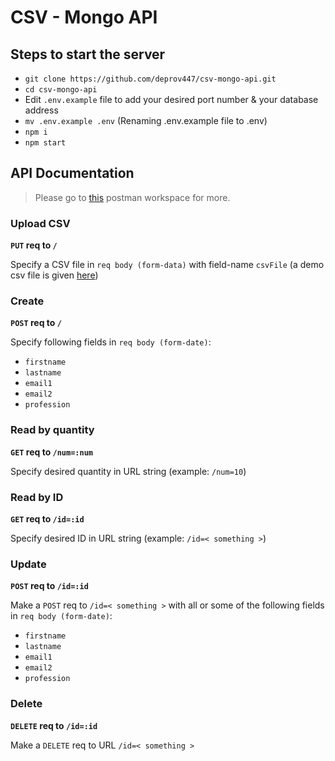 # CSV - Mongo API

## Steps to start the server

- `git clone https://github.com/deprov447/csv-mongo-api.git`
- `cd csv-mongo-api`
- Edit `.env.example` file to add your desired port number & your database address
- `mv .env.example .env` (Renaming .env.example file to .env)
- `npm i`
- `npm start`

## API Documentation

> Please go to [this](https://go.postman.co/workspace/csv-mongo-api~19a68cb9-e941-43e9-9eeb-f73235ea41ab/collection/19226753-9756a146-33b2-424a-9727-e09246dd14e6) postman workspace for more.

### Upload CSV

**`PUT` req to `/`**

Specify a CSV file in `req body (form-data)` with field-name `csvFile` (a demo csv file is given [here](https://github.com/deprov447/csv-mongo-api/blob/master/democsvfile/myFile.csv))

### Create

**`POST` req to `/`**

Specify following fields in `req body (form-date)`:

- `firstname`
- `lastname`
- `email1`
- `email2`
- `profession`

### Read by quantity

**`GET` req to `/num=:num`**

Specify desired quantity in URL string (example: `/num=10`)

### Read by ID

**`GET` req to `/id=:id`**

Specify desired ID in URL string (example: `/id=< something >`)

### Update

**`POST` req to `/id=:id`**

Make a `POST` req to `/id=< something >` with all or some of the following fields in `req body (form-date)`:

- `firstname`
- `lastname`
- `email1`
- `email2`
- `profession`

### Delete

**`DELETE` req to `/id=:id`**

Make a `DELETE` req to URL `/id=< something >`
